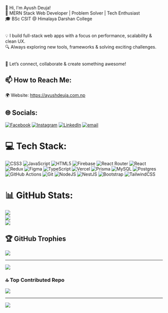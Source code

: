 👋 Hi, I'm Ayush Deuja!<br>
🚀 MERN Stack Web Developer | Problem Solver | Tech Enthusiast<br>
🎓 BSc CSIT @ Himalaya Darshan College<br><br>

💡 I build full-stack web apps with a focus on performance, scalability & clean UX.<br>
🔍 Always exploring new tools, frameworks & solving exciting challenges.<br><br>

💬 Let’s connect, collaborate & create something awesome!<br>

## 📫 How to Reach Me:
🌍 Website: https://ayushdeuja.com.np<br>


## 🌐 Socials:
[![Facebook](https://img.shields.io/badge/Facebook-%231877F2.svg?logo=Facebook&logoColor=white)](https://www.facebook.com/ayush.deuja.1) [![Instagram](https://img.shields.io/badge/Instagram-%23E4405F.svg?logo=Instagram&logoColor=white)](https://instagram.com/ayushdeuja_01) [![LinkedIn](https://img.shields.io/badge/LinkedIn-%230077B5.svg?logo=linkedin&logoColor=white)](https://www.linkedin.com/in/ayush-deuja-3aa819305/) [![email](https://img.shields.io/badge/Email-D14836?logo=gmail&logoColor=white)](mailto:ayushdeuja11@gmail.com) 

# 💻 Tech Stack:
![CSS3](https://img.shields.io/badge/css3-%231572B6.svg?style=for-the-badge&logo=css3&logoColor=white) ![JavaScript](https://img.shields.io/badge/javascript-%23323330.svg?style=for-the-badge&logo=javascript&logoColor=%23F7DF1E) ![HTML5](https://img.shields.io/badge/html5-%23E34F26.svg?style=for-the-badge&logo=html5&logoColor=white) ![Firebase](https://img.shields.io/badge/firebase-%23039BE5.svg?style=for-the-badge&logo=firebase) ![React Router](https://img.shields.io/badge/React_Router-CA4245?style=for-the-badge&logo=react-router&logoColor=white) ![React](https://img.shields.io/badge/react-%2320232a.svg?style=for-the-badge&logo=react&logoColor=%2361DAFB) ![Redux](https://img.shields.io/badge/redux-%23593d88.svg?style=for-the-badge&logo=redux&logoColor=white) ![Figma](https://img.shields.io/badge/figma-%23F24E1E.svg?style=for-the-badge&logo=figma&logoColor=white) ![TypeScript](https://img.shields.io/badge/typescript-%23007ACC.svg?style=for-the-badge&logo=typescript&logoColor=white) ![Vercel](https://img.shields.io/badge/vercel-%23000000.svg?style=for-the-badge&logo=vercel&logoColor=white)  ![Prisma](https://img.shields.io/badge/Prisma-3982CE?style=for-the-badge&logo=Prisma&logoColor=white) ![MySQL](https://img.shields.io/badge/mysql-4479A1.svg?style=for-the-badge&logo=mysql&logoColor=white) ![Postgres](https://img.shields.io/badge/postgres-%23316192.svg?style=for-the-badge&logo=postgresql&logoColor=white) ![GitHub Actions](https://img.shields.io/badge/github%20actions-%232671E5.svg?style=for-the-badge&logo=githubactions&logoColor=white) ![Git](https://img.shields.io/badge/git-%23F05033.svg?style=for-the-badge&logo=git&logoColor=white) ![NodeJS](https://img.shields.io/badge/node.js-6DA55F?style=for-the-badge&logo=node.js&logoColor=white) ![NestJS](https://img.shields.io/badge/nestjs-%23E0234E.svg?style=for-the-badge&logo=nestjs&logoColor=white) ![Bootstrap](https://img.shields.io/badge/bootstrap-%238511FA.svg?style=for-the-badge&logo=bootstrap&logoColor=white) ![TailwindCSS](https://img.shields.io/badge/tailwindcss-%2338B2AC.svg?style=for-the-badge&logo=tailwind-css&logoColor=white)


# 📊 GitHub Stats:
![](https://github-readme-stats.vercel.app/api?username=AyushDeuja&theme=dark&hide_border=false&include_all_commits=true&count_private=false)<br/>
![](https://nirzak-streak-stats.vercel.app/?user=AyushDeuja&theme=dark&hide_border=false)<br/>
![](https://github-readme-stats.vercel.app/api/top-langs/?username=AyushDeuja&theme=dark&hide_border=false&include_all_commits=true&count_private=false&layout=compact)

## 🏆 GitHub Trophies
![](https://github-profile-trophy.vercel.app/?username=AyushDeuja&theme=radical&no-frame=false&no-bg=true&margin-w=4)

---
[![](https://visitcount.itsvg.in/api?id=AyushDeuja&icon=0&color=0)](https://visitcount.itsvg.in)


### 🔝 Top Contributed Repo
![](https://github-contributor-stats.vercel.app/api?username=AyushDeuja&limit=5&theme=dark&combine_all_yearly_contributions=true)

---
[![](https://visitcount.itsvg.in/api?id=AyushDeuja&icon=0&color=0)](https://visitcount.itsvg.in)

